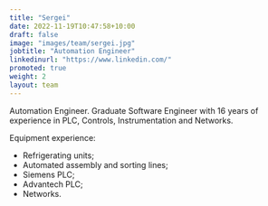 ```yaml
---
title: "Sergei"
date: 2022-11-19T10:47:58+10:00
draft: false
image: "images/team/sergei.jpg"
jobtitle: "Automation Engineer"
linkedinurl: "https://www.linkedin.com/"
promoted: true
weight: 2
layout: team
---
```


Automation Engineer. Graduate Software Engineer with 16 years of experience in PLC, Controls, Instrumentation and Networks.

Equipment experience:
- Refrigerating units;
- Automated assembly and sorting lines;
- Siemens PLC;
- Advantech PLC;
- Networks.